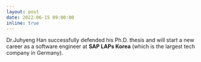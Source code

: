 ```yaml
---
layout: post
date: 2022-06-15 09:00:00
inline: true
---
```


Dr.Juhyeng Han successfully defended his Ph.D. thesis and will start a new career as a software engineer at **SAP LAPs Korea** (which is the largest tech company in Germany). 
